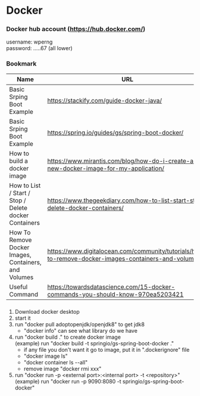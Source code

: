 # Docker

### Docker hub account (https://hub.docker.com/)
username: wperng   
password: .....67 (all lower)   

### Bookmark
Name | URL
--- | ---
Basic Srping Boot Example | https://stackify.com/guide-docker-java/
Basic Srping Boot Example | https://spring.io/guides/gs/spring-boot-docker/
How to build a docker image | https://www.mirantis.com/blog/how-do-i-create-a-new-docker-image-for-my-application/
How to List / Start / Stop / Delete docker Containers | https://www.thegeekdiary.com/how-to-list-start-stop-delete-docker-containers/
How To Remove Docker Images, Containers, and Volumes | https://www.digitalocean.com/community/tutorials/how-to-remove-docker-images-containers-and-volumes
Useful Command | https://towardsdatascience.com/15-docker-commands-you-should-know-970ea5203421

### 
1. Download docker desktop 
2. start it
3. run "docker pull adoptopenjdk/openjdk8" to get jdk8
   - "docker info"  can see what library do we have
4. run "docker build ." to create docker image   
   (example) run "docker build -t springio/gs-spring-boot-docker ."   
   - if any file you don't want it go to image, put it in ".dockerignore" file  
   - "docker image ls"
   - "docker container ls --all"
   - remove image "docker rmi xxx"   
5. run "docker run -p \<external port\>:\<internal port\> -t \<repository\>"    
   (example) run "docker run -p 9090:8080 -t springio/gs-spring-boot-docker" 
   
